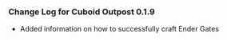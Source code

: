 ### Change Log for Cuboid Outpost 0.1.9

- Added information on how to successfully craft Ender Gates
